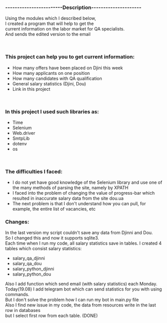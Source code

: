 <h3>------------------------Description---------------------</h3>
<p>Using the modules which I described below,<br>
I created a program that will help to get the<br>
current information on the labor market for QA specialists.<br>
And sends the edited version to the email</p>
<br>


<h3>This project can help you to get current information:</h3>
<ul>
    <li>How many offers have been placed on Djini this week</li>
    <li>How many applicants on one position</li> 
    <li>How many candidates with QA qualification</li>
    <li>General salary statistics (Djini, Dou)</li>
    <li>Link in this project</li> 
</ul>

<br>
<h3>In this project I used such libraries as:</h3>
<ul>
    <li>Time</li> 
    <li>Selenium</li>
    <li>Web.driver</li>
    <li>SmtpLib</li>
    <li>dotenv</li>
    <li>os</li>
</ul>
<br>

<h3>The difficulties I faced:</h3>
<ul>
<li>I do not yet have good knowledge of the Selenium library and 
use one of the many methods of parsing the site, namely by XPATH</li>

<li>I faced into the problem of changing the value of progress-bar
which resulted in inaccurate salary data from the site dou.ua</li>

<li>The next problem is that I don't understand how you can pull,
for example, the entire list of vacancies, etc</li>
</ul>



<h3>Changes:</h3>
In the last version my script couldn't save any data from Djinni and Dou.<br>
So I changed this and now it supports sqlite3.<br> Each time when I run my code, all salary statistics
save in tables. I created 4 tables which consist salary statistics:
<ul>

<li>salary_qa_djinni</li>
<li>salary_qa_dou</li>
<li>salary_python_djinni</li>
<li>salary_python_dou</li>

</ul>
<p>
Also I add function which send email (with salary statistics) each Monday.<br>
Today(19.08) I add telegram bot which can send statistics for you with using commands.<br>
But I don't solve the problem how I can run my bot in main.py file <br>
Also I find new issue in my code, the data from resources write in the last row in databases<br> 
but I select first row from each table.   (DONE) <br>
</p>


